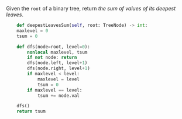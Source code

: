 Given the `root` of a binary tree, return _the sum of values of its deepest leaves_.

```python
    def deepestLeavesSum(self, root: TreeNode) -> int:
	maxlevel = 0
	tsum = 0

	def dfs(node=root, level=0):
		nonlocal maxlevel, tsum
		if not node: return
		dfs(node.left, level+1)
		dfs(node.right, level+1)
		if maxlevel < level:
			maxlevel = level
			tsum = 0
		if maxlevel == level:
			tsum += node.val

	dfs()
	return tsum
```
